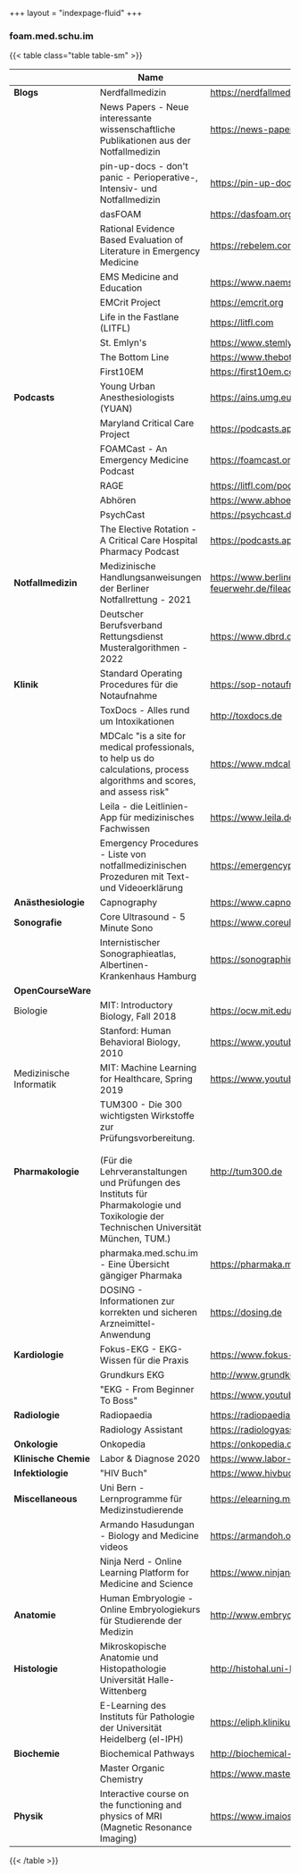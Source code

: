 +++
layout = "indexpage-fluid"
+++

### foam.med.schu.im

{{< table class="table table-sm" >}}

|                         | Name                                                                                                                                                                                                           | Website                                                                                                                                                       |
| ----------------------- | -------------------------------------------------------------------------------------------------------------------------------------------------------------------------------------------------------------- | ------------------------------------------------------------------------------------------------------------------------------------------------------------- |
| **Blogs**               | Nerdfallmedizin                                                                                                                                                                                                | https://nerdfallmedizin.blog (u.a. mit Fortbildungs-Kalender: https://nerdfallmedizin.blog/kalender/)                                                         |
|                         | News Papers - Neue interessante wissenschaftliche Publikationen aus der Notfallmedizin                                                                                                                         | https://news-papers.eu                                                                                                                                        |
|                         | pin-up-docs - don't panic - Perioperative-, Intensiv- und Notfallmedizin                                                                                                                                       | https://pin-up-docs.de                                                                                                                                        |
|                         | dasFOAM                                                                                                                                                                                                        | https://dasfoam.org                                                                                                                                           |
|                         | Rational Evidence Based Evaluation of Literature in Emergency Medicine                                                                                                                                         | https://rebelem.com                                                                                                                                           |
|                         | EMS Medicine and Education                                                                                                                                                                                     | https://www.naemsp-blog.com                                                                                                                                   |
|                         | EMCrit Project                                                                                                                                                                                                 | https://emcrit.org                                                                                                                                            |
|                         | Life in the Fastlane (LITFL)                                                                                                                                                                                   | https://litfl.com                                                                                                                                             |
|                         | St. Emlyn's                                                                                                                                                                                                    | https://www.stemlynsblog.org                                                                                                                                  |
|                         | The Bottom Line                                                                                                                                                                                                | https://www.thebottomline.org.uk                                                                                                                              |
|                         | First10EM                                                                                                                                                                                                      | https://first10em.com                                                                                                                                         |
| **Podcasts**            | Young Urban Anesthesiologists (YUAN)                                                                                                                                                                           | https://ains.umg.eu/studium-lehre/podcast/                                                                                                                    |
|                         | Maryland Critical Care Project                                                                                                                                                                                 | https://podcasts.apple.com/us/podcast/maryland-cc-project/id1007401538                                                                                        |
|                         | FOAMCast - An Emergency Medicine Podcast                                                                                                                                                                       | https://foamcast.org                                                                                                                                          |
|                         | RAGE                                                                                                                                                                                                           | https://litfl.com/podcasts/rage-podcast/                                                                                                                      |
|                         | Abhören                                                                                                                                                                                                        | https://www.abhoeren-podcast.de                                                                                                                               |
|                         | PsychCast                                                                                                                                                                                                      | https://psychcast.de                                                                                                                                          |
|                         | The Elective Rotation - A Critical Care Hospital Pharmacy Podcast                                                                                                                                              | https://podcasts.apple.com/us/podcast/the-elective-rotation-a-critical-care-hospital/id1022700383                                                             |
| **Notfallmedizin**      | Medizinische Handlungsanweisungen der Berliner Notfallrettung - 2021                                                                                                                                           | https://www.berliner-feuerwehr.de/fileadmin/bfw/dokumente/Publikationen/Rettungsdienst/Medizinische_Handlungsanweisungen_Berliner_Notfallrettung__06_2021.pdf |
|                         | Deutscher Berufsverband Rettungsdienst Musteralgorithmen - 2022                                                                                                                                                | https://www.dbrd.de/images/algorithmen/DBRGAlgo0522_Web1.pdf                                                                                                  |
| **Klinik**              | Standard Operating Procedures für die Notaufnahme                                                                                                                                                              | https://sop-notaufnahme.de                                                                                                                                    |
|                         | ToxDocs - Alles rund um Intoxikationen                                                                                                                                                                         | http://toxdocs.de                                                                                                                                             |
|                         | MDCalc "is a site for medical professionals, to help us do calculations, process algorithms and scores, and assess risk"                                                                                       | https://www.mdcalc.com                                                                                                                                        |
|                         | Leila - die Leitlinien-App für medizinisches Fachwissen                                                                                                                                                        | https://www.leila.de                                                                                                                                          |
|                         | Emergency Procedures - Liste von notfallmedizinischen Prozeduren mit Text- und Videoerklärung                                                                                                                  | https://emergencyprocedures.medapps.com.au                                                                                                                    |
| **Anästhesiologie**     | Capnography                                                                                                                                                                                                    | https://www.capnography.com                                                                                                                                   |
| **Sonografie**          | Core Ultrasound - 5 Minute Sono                                                                                                                                                                                | https://www.coreultrasound.com/5ms/                                                                                                                           |
|                         | Internistischer Sonographieatlas, Albertinen-Krankenhaus Hamburg                                                                                                                                               | https://sonographiebilder.de/sonographie-atlas                                                                                                                |
| **OpenCourseWare**      |                                                                                                                                                                                                                |                                                                                                                                                               |
| Biologie                | MIT: Introductory Biology, Fall 2018                                                                                                                                                                           | https://ocw.mit.edu/courses/7-016-introductory-biology-fall-2018/                                                                                             |
|                         | Stanford: Human Behavioral Biology, 2010                                                                                                                                                                       | https://www.youtube.com/playlist?list=PLqeYp3nxIYpF7dW7qK8OvLsVomHrnYNjD                                                                                      |
| Medizinische Informatik | MIT: Machine Learning for Healthcare, Spring 2019                                                                                                                                                              | https://www.youtube.com/playlist?list=PLUl4u3cNGP60B0PQXVQyGNdCyCTDU1Q5j                                                                                      |
| **Pharmakologie**       | TUM300 - Die 300 wichtigsten Wirkstoffe zur Prüfungsvorbereitung.<br><br>(Für die Lehrveranstaltungen und Prüfungen des Instituts für Pharmakologie und Toxikologie der Technischen Universität München, TUM.) | http://tum300.de                                                                                                                                              |
|                         | pharmaka.med.schu.im - Eine Übersicht gängiger Pharmaka                                                                                                                                                        | https://pharmaka.med.schu.im                                                                                                                                  |
|                         | DOSING - Informationen zur korrekten und sicheren Arzneimittel-Anwendung                                                                                                                                       | https://dosing.de                                                                                                                                             |
| **Kardiologie**         | Fokus-EKG - EKG-Wissen für die Praxis                                                                                                                                                                          | https://www.fokus-ekg.de                                                                                                                                      |
|                         | Grundkurs EKG                                                                                                                                                                                                  | http://www.grundkurs-ekg.de                                                                                                                                   |
|                         | "EKG - From Beginner To Boss"                                                                                                                                                                                  | https://www.youtube.com/playlist?list=PL1MfoZ0lNSnlpLh-l2UWyG7X5nWuj1o6W                                                                                      |
| **Radiologie**          | Radiopaedia                                                                                                                                                                                                    | https://radiopaedia.org                                                                                                                                       |
|                         | Radiology Assistant                                                                                                                                                                                            | https://radiologyassistant.nl                                                                                                                                 |
| **Onkologie**           | Onkopedia                                                                                                                                                                                                      | https://onkopedia.com                                                                                                                                         |
| **Klinische Chemie**    | Labor & Diagnose 2020                                                                                                                                                                                          | https://www.labor-und-diagnose-2020.de                                                                                                                        |
| **Infektiologie**       | "HIV Buch"                                                                                                                                                                                                     | https://www.hivbuch.de                                                                                                                                        |
| **Miscellaneous**       | Uni Bern - Lernprogramme für Medizinstudierende                                                                                                                                                                | https://elearning.medizin.unibe.ch                                                                                                                            |
|                         | Armando Hasudungan - Biology and Medicine videos                                                                                                                                                               | https://armandoh.org                                                                                                                                          |
|                         | Ninja Nerd - Online Learning Platform for Medicine and Science                                                                                                                                                 | https://www.ninjanerd.org                                                                                                                                     |
| **Anatomie**            | Human Embryologie - Online Embryologiekurs für Studierende der Medizin                                                                                                                                         | http://www.embryology.ch/indexde.html                                                                                                                         |
| **Histologie**          | Mikroskopische Anatomie und Histopathologie Universität Halle-Wittenberg                                                                                                                                       | http://histohal.uni-halle.de                                                                                                                                  |
|                         | E-Learning des Instituts für Pathologie der Universität Heidelberg (el-IPH)                                                                                                                                    | https://eliph.klinikum.uni-heidelberg.de                                                                                                                      |
| **Biochemie**           | Biochemical Pathways                                                                                                                                                                                           | http://biochemical-pathways.com                                                                                                                               |
|                         | Master Organic Chemistry                                                                                                                                                                                       | https://www.masterorganicchemistry.com                                                                                                                        |
| **Physik**              | Interactive course on the functioning and physics of MRI (Magnetic Resonance Imaging)                                                                                                                          | https://www.imaios.com/en/e-Courses/e-MRI                                                                                                                     |

{{< /table >}}
